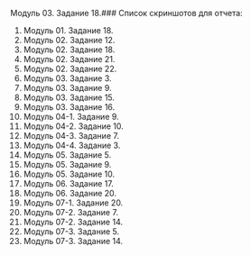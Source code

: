 Модуль 03. Задание 18.### Список скриншотов для отчета:

1. Модуль 01. Задание 18.
2. Модуль 02. Задание 12.
3. Модуль 02. Задание 18.
4. Модуль 02. Задание 21.
5. Модуль 02. Задание 22.
6. Модуль 03. Задание 3.
7. Модуль 03. Задание 9.
8. Модуль 03. Задание 15.
9. Модуль 03. Задание 16.
10. Модуль 04-1. Задание 9.
11. Модуль 04-2. Задание 10.
12. Модуль 04-3. Задание 7.
13. Модуль 04-4. Задание 3.
14. Модуль 05. Задание 5.
15. Модуль 05. Задание 9.
16. Модуль 05. Задание 10.
17. Модуль 06. Задание 17.
18. Модуль 06. Задание 20.
19. Модуль 07-1. Задание 20.
20. Модуль 07-2. Задание 7.
21. Модуль 07-2. Задание 14.
22. Модуль 07-3. Задание 5.
23. Модуль 07-3. Задание 14.


